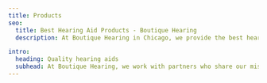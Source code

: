```yaml
---
title: Products
seo:
  title: Best Hearing Aid Products - Boutique Hearing
  description: At Boutique Hearing in Chicago, we provide the best hearing aid products and brands in the industry including Phonak, Resound and Widex.

intro:
  heading: Quality hearing aids
  subhead: At Boutique Hearing, we work with partners who share our mission and values. For our clients we chose the most innovative, high-end hearing aids to provide the best quality and performance for all lifestyles.
---
```

